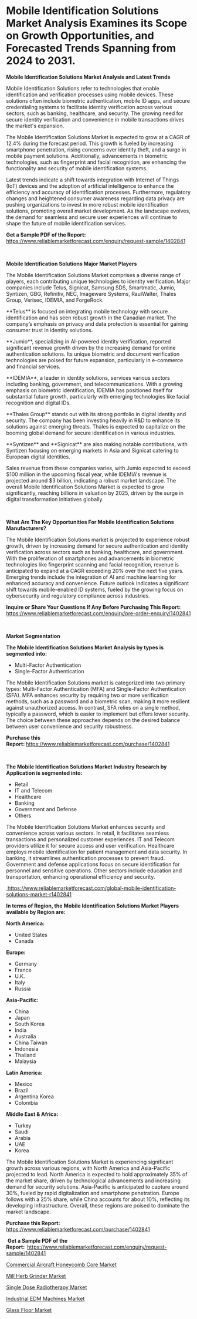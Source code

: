 <p><h1>Mobile Identification Solutions Market Analysis Examines its Scope on Growth Opportunities, and Forecasted Trends Spanning from 2024 to 2031.</h1></p><p><strong>Mobile Identification Solutions Market Analysis and Latest Trends</strong></p>
<p><p>Mobile Identification Solutions refer to technologies that enable identification and verification processes using mobile devices. These solutions often include biometric authentication, mobile ID apps, and secure credentialing systems to facilitate identity verification across various sectors, such as banking, healthcare, and security. The growing need for secure identity verification and convenience in mobile transactions drives the market's expansion.</p><p>The Mobile Identification Solutions Market is expected to grow at a CAGR of 12.4% during the forecast period. This growth is fueled by increasing smartphone penetration, rising concerns over identity theft, and a surge in mobile payment solutions. Additionally, advancements in biometric technologies, such as fingerprint and facial recognition, are enhancing the functionality and security of mobile identification systems.</p><p>Latest trends indicate a shift towards integration with Internet of Things (IoT) devices and the adoption of artificial intelligence to enhance the efficiency and accuracy of identification processes. Furthermore, regulatory changes and heightened consumer awareness regarding data privacy are pushing organizations to invest in more robust mobile identification solutions, promoting overall market development. As the landscape evolves, the demand for seamless and secure user experiences will continue to shape the future of mobile identification services.</p></p>
<p><strong>Get a Sample PDF of the Report:&nbsp;</strong> <a href="https://www.reliablemarketforecast.com/enquiry/request-sample/1402841?utm_campaign=1110&utm_medium=2&utm_source=Github&utm_content=ia&utm_term=23102024&utm_id=mobile-identification-solutions">https://www.reliablemarketforecast.com/enquiry/request-sample/1402841</a></p>
<p>&nbsp;</p>
<p><strong>Mobile Identification Solutions Major Market Players</strong></p>
<p><p>The Mobile Identification Solutions Market comprises a diverse range of players, each contributing unique technologies to identity verification. Major companies include Telus, Signicat, Samsung SDS, Smartmatic, Jumio, Syntizen, GBG, Refinitiv, NEC, Imageware Systems, RaulWalter, Thales Group, Verisec, IDEMIA, and ForgeRock.</p><p>**Telus** is focused on integrating mobile technology with secure identification and has seen robust growth in the Canadian market. The company’s emphasis on privacy and data protection is essential for gaining consumer trust in identity solutions.</p><p>**Jumio**, specializing in AI-powered identity verification, reported significant revenue growth driven by the increasing demand for online authentication solutions. Its unique biometric and document verification technologies are poised for future expansion, particularly in e-commerce and financial services.</p><p>**IDEMIA**, a leader in identity solutions, services various sectors including banking, government, and telecommunications. With a growing emphasis on biometric identification, IDEMIA has positioned itself for substantial future growth, particularly with emerging technologies like facial recognition and digital IDs.</p><p>**Thales Group** stands out with its strong portfolio in digital identity and security. The company has been investing heavily in R&D to enhance its solutions against emerging threats. Thales is expected to capitalize on the booming global demand for secure identification in various industries.</p><p>**Syntizen** and **Signicat** are also making notable contributions, with Syntizen focusing on emerging markets in Asia and Signicat catering to European digital identities.</p><p>Sales revenue from these companies varies, with Jumio expected to exceed $100 million in the upcoming fiscal year, while IDEMIA's revenue is projected around $3 billion, indicating a robust market landscape. The overall Mobile Identification Solutions Market is expected to grow significantly, reaching billions in valuation by 2025, driven by the surge in digital transformation initiatives globally.</p></p>
<p>&nbsp;</p>
<p><strong>What Are The Key Opportunities For Mobile Identification Solutions Manufacturers?</strong></p>
<p><p>The Mobile Identification Solutions market is projected to experience robust growth, driven by increasing demand for secure authentication and identity verification across sectors such as banking, healthcare, and government. With the proliferation of smartphones and advancements in biometric technologies like fingerprint scanning and facial recognition, revenue is anticipated to expand at a CAGR exceeding 20% over the next five years. Emerging trends include the integration of AI and machine learning for enhanced accuracy and convenience. Future outlook indicates a significant shift towards mobile-enabled ID systems, fueled by the growing focus on cybersecurity and regulatory compliance across industries.</p></p>
<p><strong>Inquire or Share Your Questions If Any Before Purchasing This Report:</strong> <a href="https://www.reliablemarketforecast.com/enquiry/pre-order-enquiry/1402841?utm_campaign=1110&utm_medium=2&utm_source=Github&utm_content=ia&utm_term=23102024&utm_id=mobile-identification-solutions">https://www.reliablemarketforecast.com/enquiry/pre-order-enquiry/1402841</a></p>
<p>&nbsp;</p>
<p><strong>Market Segmentation</strong></p>
<p><strong>The Mobile Identification Solutions Market Analysis by types is segmented into:</strong></p>
<p><ul><li>Multi-Factor Authentication</li><li>Single-Factor Authentication</li></ul></p>
<p><p>The Mobile Identification Solutions market is categorized into two primary types: Multi-Factor Authentication (MFA) and Single-Factor Authentication (SFA). MFA enhances security by requiring two or more verification methods, such as a password and a biometric scan, making it more resilient against unauthorized access. In contrast, SFA relies on a single method, typically a password, which is easier to implement but offers lower security. The choice between these approaches depends on the desired balance between user convenience and security robustness.</p></p>
<p><strong>Purchase this Report:&nbsp;</strong><a href="https://www.reliablemarketforecast.com/purchase/1402841?utm_campaign=1110&utm_medium=2&utm_source=Github&utm_content=ia&utm_term=23102024&utm_id=mobile-identification-solutions">https://www.reliablemarketforecast.com/purchase/1402841</a></p>
<p>&nbsp;</p>
<p><strong>The Mobile Identification Solutions Market Industry Research by Application is segmented into:</strong></p>
<p><ul><li>Retail</li><li>IT and Telecom</li><li>Healthcare</li><li>Banking</li><li>Government and Defense</li><li>Others</li></ul></p>
<p><p>The Mobile Identification Solutions Market enhances security and convenience across various sectors. In retail, it facilitates seamless transactions and personalized customer experiences. IT and Telecom providers utilize it for secure access and user verification. Healthcare employs mobile identification for patient management and data security. In banking, it streamlines authentication processes to prevent fraud. Government and defense applications focus on secure identification for personnel and sensitive operations. Other sectors include education and transportation, enhancing operational efficiency and security.</p></p>
<p><a href="https://www.reliablemarketforecast.com/global-mobile-identification-solutions-market-r1402841?utm_campaign=1110&utm_medium=2&utm_source=Github&utm_content=ia&utm_term=23102024&utm_id=mobile-identification-solutions">&nbsp;https://www.reliablemarketforecast.com/global-mobile-identification-solutions-market-r1402841</a></p>
<p><strong>In terms of Region, the Mobile Identification Solutions Market Players available by Region are:</strong></p>
<p>
    <p> <strong> North America: </strong>
        <ul>
            <li>United States</li>
            <li>Canada</li>
        </ul>
        </p> 
    <p> <strong> Europe: </strong>
        <ul>
            <li>Germany</li>
            <li>France</li>
            <li>U.K.</li>
            <li>Italy</li>
            <li>Russia</li>
        </ul>
        </p> 
    <p> <strong> Asia-Pacific: </strong>
        <ul>
            <li>China</li>
            <li>Japan</li>
            <li>South Korea</li>
            <li>India</li>
            <li>Australia</li>
            <li>China Taiwan</li>
            <li>Indonesia</li>
            <li>Thailand</li>
            <li>Malaysia</li>
        </ul>
        </p> 
    <p> <strong> Latin America: </strong>
        <ul>
            <li>Mexico</li>
            <li>Brazil</li>
            <li>Argentina Korea</li>
            <li>Colombia</li>
        </ul>
        </p> 
    <p> <strong> Middle East & Africa: </strong>
        <ul>
            <li>Turkey</li>
            <li>Saudi</li>
            <li>Arabia</li>
            <li>UAE</li>
            <li>Korea</li>
        </ul>
    </p>
    </p>
<p><p>The Mobile Identification Solutions Market is experiencing significant growth across various regions, with North America and Asia-Pacific projected to lead. North America is expected to hold approximately 35% of the market share, driven by technological advancements and increasing demand for security solutions. Asia-Pacific is anticipated to capture around 30%, fueled by rapid digitalization and smartphone penetration. Europe follows with a 25% share, while China accounts for about 10%, reflecting its developing infrastructure. Overall, these regions are poised to dominate the market landscape.</p></p>
<p><strong>Purchase this Report: </strong><a href="https://www.reliablemarketforecast.com/purchase/1402841?utm_campaign=1110&utm_medium=2&utm_source=Github&utm_content=ia&utm_term=23102024&utm_id=mobile-identification-solutions">https://www.reliablemarketforecast.com/purchase/1402841</a></p>
<p>&nbsp;<strong>Get a Sample PDF of the Report:&nbsp;&nbsp;</strong><a href="https://www.reliablemarketforecast.com/enquiry/request-sample/1402841?utm_campaign=1110&utm_medium=2&utm_source=Github&utm_content=ia&utm_term=23102024&utm_id=mobile-identification-solutions">https://www.reliablemarketforecast.com/enquiry/request-sample/1402841</a></p>
<p><strong></strong></p>
<p><p><a href="https://www.linkedin.com/pulse/commercial-aircraft-honeycomb-core-market-global-share-n4hfe?utm_campaign=1110&utm_medium=2&utm_source=Github&utm_content=ia&utm_term=23102024&utm_id=mobile-identification-solutions">Commercial Aircraft Honeycomb Core Market</a></p><p><a href="https://issuu.com/reportprime-2/docs/mill-herb-grinder-market-size-2030._b47ff9cb7d6325?utm_campaign=1110&utm_medium=2&utm_source=Github&utm_content=ia&utm_term=23102024&utm_id=mobile-identification-solutions">Mill Herb Grinder Market</a></p><p><a href="https://github.com/janelbaub6/Market-Research-Report-List-1/blob/main/single-dose-radiotherapy-market.md?utm_campaign=1110&utm_medium=2&utm_source=Github&utm_content=ia&utm_term=23102024&utm_id=mobile-identification-solutions">Single Dose Radiotherapy Market</a></p><p><a href="https://www.linkedin.com/pulse/industrial-edm-machines-momentum-charting-92-cagr-path-2024-2031-wyypf?utm_campaign=1110&utm_medium=2&utm_source=Github&utm_content=ia&utm_term=23102024&utm_id=mobile-identification-solutions">Industrial EDM Machines Market</a></p><p><a href="https://github.com/wydramppetrox/Market-Research-Report-List-1/blob/main/glass-floor-market.md?utm_campaign=1110&utm_medium=2&utm_source=Github&utm_content=ia&utm_term=23102024&utm_id=mobile-identification-solutions">Glass Floor Market</a></p></p>